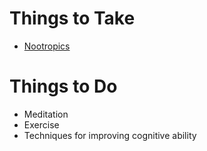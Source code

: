 # Things to Take
- [Nootropics](Substances/Substances.md)

# Things to Do
- Meditation
- Exercise
- Techniques for improving cognitive ability
